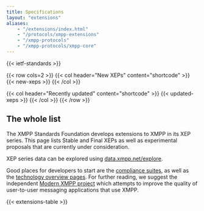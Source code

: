 ```yaml
---
title: Specifications
layout: "extensions"
aliases:
    - "/extensions/index.html"
    - "/protocols/xmpp-extensions"
    - "/xmpp-protocols"
    - "/xmpp-protocols/xmpp-core"
---
```



{{< ietf-standards >}}

{{< row cols=2 >}}
{{< col header="New XEPs" content="shortcode" >}}
{{< new-xeps >}}
{{< /col >}}

{{< col header="Recently updated" content="shortcode" >}}
{{< updated-xeps >}}
{{< /col >}}
{{< /row >}}

## The whole list

The XMPP Standards Foundation develops extensions to XMPP in its XEP series. This page lists Stable and Final XEPs as well as experimental proposals that are currently under consideration.

XEP series data can be explored using [data.xmpp.net/explore](https://data.xmpp.net/explore/).

Good places for developers to start are the [compliance suites](https://xmpp.org/about/compliance-suites-current), as well as the [technology overview pages](https://xmpp.org/about-xmpp/technology-overview/). For further reading, we suggest the independent [Modern XMPP project](https://docs.modernxmpp.org/) which attempts to improve the quality of user-to-user messaging applications that use XMPP.

{{< extensions-table >}}
